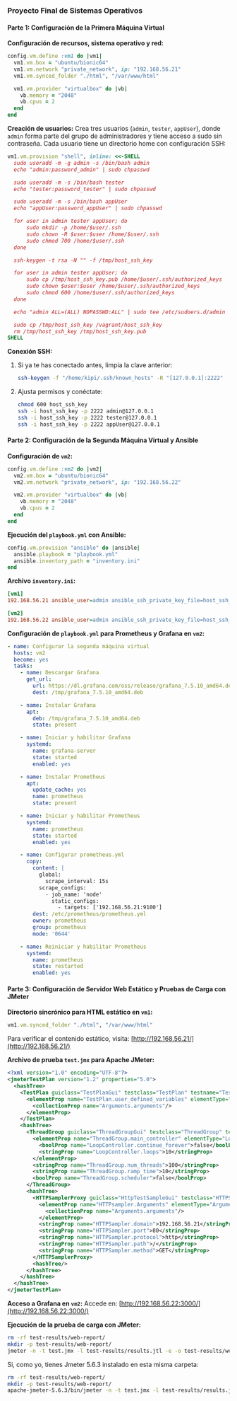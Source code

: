 ### Proyecto Final de Sistemas Operativos

#### Parte 1: Configuración de la Primera Máquina Virtual

**Configuración de recursos, sistema operativo y red:**
```ruby
config.vm.define :vm1 do |vm1|
  vm1.vm.box = "ubuntu/bionic64"
  vm1.vm.network "private_network", ip: "192.168.56.21"
  vm1.vm.synced_folder "./html", "/var/www/html"

  vm1.vm.provider "virtualbox" do |vb|
    vb.memory = "2048"
    vb.cpus = 2
  end
end
```

**Creación de usuarios:**
Crea tres usuarios (`admin`, `tester`, `appUser`), donde `admin` forma parte del grupo de administradores y tiene acceso a sudo sin contraseña. Cada usuario tiene un directorio home con configuración SSH:
```ruby
vm1.vm.provision "shell", inline: <<-SHELL
  sudo useradd -m -g admin -s /bin/bash admin 
  echo "admin:password_admin" | sudo chpasswd

  sudo useradd -m -s /bin/bash tester 
  echo "tester:password_tester" | sudo chpasswd

  sudo useradd -m -s /bin/bash appUser 
  echo "appUser:password_appUser" | sudo chpasswd

  for user in admin tester appUser; do
      sudo mkdir -p /home/$user/.ssh
      sudo chown -R $user:$user /home/$user/.ssh
      sudo chmod 700 /home/$user/.ssh
  done

  ssh-keygen -t rsa -N "" -f /tmp/host_ssh_key

  for user in admin tester appUser; do
      sudo cp /tmp/host_ssh_key.pub /home/$user/.ssh/authorized_keys
      sudo chown $user:$user /home/$user/.ssh/authorized_keys
      sudo chmod 600 /home/$user/.ssh/authorized_keys
  done

  echo "admin ALL=(ALL) NOPASSWD:ALL" | sudo tee /etc/sudoers.d/admin

  sudo cp /tmp/host_ssh_key /vagrant/host_ssh_key
  rm /tmp/host_ssh_key /tmp/host_ssh_key.pub
SHELL
```

**Conexión SSH:**
1. Si ya te has conectado antes, limpia la clave anterior:
   ```bash
   ssh-keygen -f "/home/kipi/.ssh/known_hosts" -R "[127.0.0.1]:2222"
   ```
2. Ajusta permisos y conéctate:
   ```bash
   chmod 600 host_ssh_key
   ssh -i host_ssh_key -p 2222 admin@127.0.0.1
   ssh -i host_ssh_key -p 2222 tester@127.0.0.1
   ssh -i host_ssh_key -p 2222 appUser@127.0.0.1
   ```

#### Parte 2: Configuración de la Segunda Máquina Virtual y Ansible

**Configuración de `vm2`:**
```ruby
config.vm.define :vm2 do |vm2|
  vm2.vm.box = "ubuntu/bionic64"
  vm2.vm.network "private_network", ip: "192.168.56.22"

  vm2.vm.provider "virtualbox" do |vb|
    vb.memory = "2048"
    vb.cpus = 2
  end
end
```

**Ejecución del `playbook.yml` con Ansible:**
```ruby
config.vm.provision "ansible" do |ansible|
  ansible.playbook = "playbook.yml"
  ansible.inventory_path = "inventory.ini"
end
```

**Archivo `inventory.ini`:**
```ini
[vm1]
192.168.56.21 ansible_user=admin ansible_ssh_private_key_file=host_ssh_key

[vm2]
192.168.56.22 ansible_user=admin ansible_ssh_private_key_file=host_ssh_key
```

**Configuración de `playbook.yml` para Prometheus y Grafana en `vm2`:**
```yaml
- name: Configurar la segunda máquina virtual
  hosts: vm2
  become: yes
  tasks:
    - name: Descargar Grafana
      get_url:
        url: https://dl.grafana.com/oss/release/grafana_7.5.10_amd64.deb
        dest: /tmp/grafana_7.5.10_amd64.deb

    - name: Instalar Grafana
      apt:
        deb: /tmp/grafana_7.5.10_amd64.deb
        state: present

    - name: Iniciar y habilitar Grafana
      systemd:
        name: grafana-server
        state: started
        enabled: yes

    - name: Instalar Prometheus
      apt:
        update_cache: yes
        name: prometheus
        state: present

    - name: Iniciar y habilitar Prometheus
      systemd:
        name: prometheus
        state: started
        enabled: yes

    - name: Configurar prometheus.yml
      copy:
        content: |
          global:
            scrape_interval: 15s
          scrape_configs:
            - job_name: 'node'
              static_configs:
                - targets: ['192.168.56.21:9100']
        dest: /etc/prometheus/prometheus.yml
        owner: prometheus
        group: prometheus
        mode: '0644'

    - name: Reiniciar y habilitar Prometheus
      systemd:
        name: prometheus
        state: restarted
        enabled: yes
```

#### Parte 3: Configuración de Servidor Web Estático y Pruebas de Carga con JMeter

**Directorio sincrónico para HTML estático en `vm1`:**
```ruby
vm1.vm.synced_folder "./html", "/var/www/html"
```

Para verificar el contenido estático, visita: [http://192.168.56.21/](http://192.168.56.21/)

**Archivo de prueba `test.jmx` para Apache JMeter:**
```xml
<?xml version="1.0" encoding="UTF-8"?>
<jmeterTestPlan version="1.2" properties="5.0">
  <hashTree>
    <TestPlan guiclass="TestPlanGui" testclass="TestPlan" testname="Test Plan">
      <elementProp name="TestPlan.user_defined_variables" elementType="Arguments">
        <collectionProp name="Arguments.arguments"/>
      </elementProp>
    </TestPlan>
    <hashTree>
      <ThreadGroup guiclass="ThreadGroupGui" testclass="ThreadGroup" testname="Thread Group">
        <elementProp name="ThreadGroup.main_controller" elementType="LoopController">
          <boolProp name="LoopController.continue_forever">false</boolProp>
          <stringProp name="LoopController.loops">10</stringProp>
        </elementProp>
        <stringProp name="ThreadGroup.num_threads">100</stringProp>
        <stringProp name="ThreadGroup.ramp_time">10</stringProp>
        <boolProp name="ThreadGroup.scheduler">false</boolProp>
      </ThreadGroup>
      <hashTree>
        <HTTPSamplerProxy guiclass="HttpTestSampleGui" testclass="HTTPSamplerProxy">
          <elementProp name="HTTPsampler.Arguments" elementType="Arguments">
            <collectionProp name="Arguments.arguments"/>
          </elementProp>
          <stringProp name="HTTPSampler.domain">192.168.56.21</stringProp>
          <stringProp name="HTTPSampler.port">80</stringProp>
          <stringProp name="HTTPSampler.protocol">http</stringProp>
          <stringProp name="HTTPSampler.path">/</stringProp>
          <stringProp name="HTTPSampler.method">GET</stringProp>
        </HTTPSamplerProxy>
        <hashTree/>
      </hashTree>
    </hashTree>
  </hashTree>
</jmeterTestPlan>
```

**Acceso a Grafana en `vm2`:**
Accede en: [http://192.168.56.22:3000/](http://192.168.56.22:3000/)

**Ejecución de la prueba de carga con JMeter:**
```bash
rm -rf test-results/web-report/
mkdir -p test-results/web-report/
jmeter -n -t test.jmx -l test-results/results.jtl -e -o test-results/web-report
```
Si, como yo, tienes Jmeter 5.6.3 instalado en esta misma carpeta:
```bash
rm -rf test-results/web-report/
mkdir -p test-results/web-report/
apache-jmeter-5.6.3/bin/jmeter -n -t test.jmx -l test-results/results.jtl -e -o test-results/web-report
```